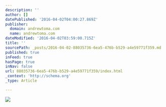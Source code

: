 ```yaml
---
description: ''
author: []
datePublished: '2016-04-02T04:00:27.869Z'
publisher:
  domain: andrewtoma.com
  name: andrewtoma.com
dateModified: '2016-04-02T03:59:00.715Z'
title: ''
sourcePath: _posts/2016-04-02-88035736-6ea5-476b-b529-a4e59771f359.md
published: true
inFeed: true
hasPage: true
inNav: false
url: 88035736-6ea5-476b-b529-a4e59771f359/index.html
_context: 'http://schema.org'
_type: Article

---
```

![](https://static.wixstatic.com/media/4ef0f5_300a6d1641604112aa6c4bc5244b549f.jpg/v1/fill/w_240,h_60,al_c,q_80,usm_0.66_1.00_0.01/4ef0f5_300a6d1641604112aa6c4bc5244b549f.jpg)
